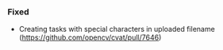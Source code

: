 ### Fixed

- Creating tasks with special characters in uploaded filename
  (<https://github.com/opencv/cvat/pull/7646>)
